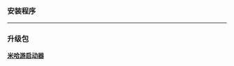 ### 安装程序

---

### 升级包
**[米哈游启动器](https://hyp-webstatic.mihoyo.com/hyp-client/jGHBHlcOq1_1.9.0.276_1_1_cps_hyp_cn_jGHBHlcOq1_29mihoyo_202507291723_NjLiTCMa.zip)**
